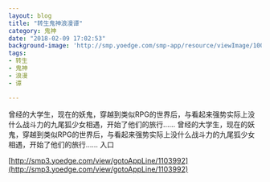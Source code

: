 ```yaml
---
layout: blog
title: "转生鬼神浪漫谭"
category: 鬼神
date: "2018-02-09 17:02:53"
background-image: 'http://smp.yoedge.com/smp-app/resource/viewImage/1002053appline.png'
tags:
- 转生
- 鬼神
- 浪漫
- 谭

---
```

曾经的大学生，现在的妖鬼，穿越到类似RPG的世界后，与看起来强势实际上没什么战斗力的九尾狐少女相遇，开始了他们的旅行……
曾经的大学生，现在的妖鬼，穿越到类似RPG的世界后，与看起来强势实际上没什么战斗力的九尾狐少女相遇，开始了他们的旅行……
入口

[http://smp3.yoedge.com/view/gotoAppLine/1103992](http://smp3.yoedge.com/view/gotoAppLine/1103992)

        
